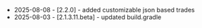 * 2025-08-08 - [2.2.0] - added customizable json based trades
* 2025-08-03 - [2.1.3.11.beta] - updated build.gradle